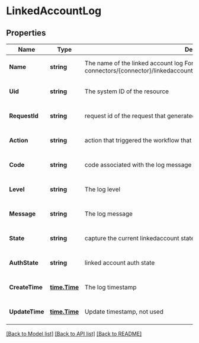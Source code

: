 # LinkedAccountLog

## Properties
Name | Type | Description | Notes
------------ | ------------- | ------------- | -------------
**Name** | **string** | The name of the linked account log Format: connectors/{connector}/linkedaccounts/{linked_account}/logs/{linked_account_log} | [optional] [default to null]
**Uid** | **string** | The system ID of the resource | [optional] [default to null]
**RequestId** | **string** | request id of the request that generated this log | [optional] [default to null]
**Action** | **string** | action that triggered the workflow that generated the log message | [optional] [default to null]
**Code** | **string** | code associated with the log message | [optional] [default to null]
**Level** | **string** | The log level | [optional] [default to null]
**Message** | **string** | The log message | [optional] [default to null]
**State** | **string** | capture the current linkedaccount state in the log messages? linked account state | [optional] [default to null]
**AuthState** | **string** | linked account auth state | [optional] [default to null]
**CreateTime** | [**time.Time**](time.Time.md) | The log timestamp | [optional] [default to null]
**UpdateTime** | [**time.Time**](time.Time.md) | Update timestamp, not used | [optional] [default to null]

[[Back to Model list]](../README.md#documentation-for-models) [[Back to API list]](../README.md#documentation-for-api-endpoints) [[Back to README]](../README.md)

